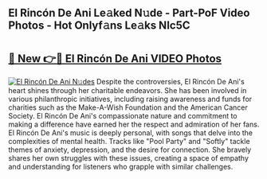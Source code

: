 ## El Rincón De Ani Le𝚊ked N𝚞de - Part-PoF Video Photos - Hot Onlyf𝚊ns Le𝚊ks NIc5C

# <h2><a href="http://ac5027.deff.icu/?id=El+Rinc%c3%b3n+De+Ani">🔗 New 👉🔴 El Rincón De Ani VIDEO Photos</a></h2>

[![El Rincón De Ani N𝚞des](https://i.imgur.com/rIISA9y.gif)](http://ac5027.deff.icu/?id=El+Rinc%c3%b3n+De+Ani)
Despite the controversies, El Rincón De Ani's heart shines through her charitable endeavors. She has been involved in various philanthropic initiatives, including raising awareness and funds for charities such as the Make-A-Wish Foundation and the American Cancer Society. El Rincón De Ani's compassionate nature and commitment to making a difference have earned her the respect and admiration of her fans. El Rincón De Ani's music is deeply personal, with songs that delve into the complexities of mental health. Tracks like "Pool Party" and "Softly" tackle themes of anxiety, depression, and the desire for connection. She bravely shares her own struggles with these issues, creating a space of empathy and understanding for listeners who grapple with similar challenges.
